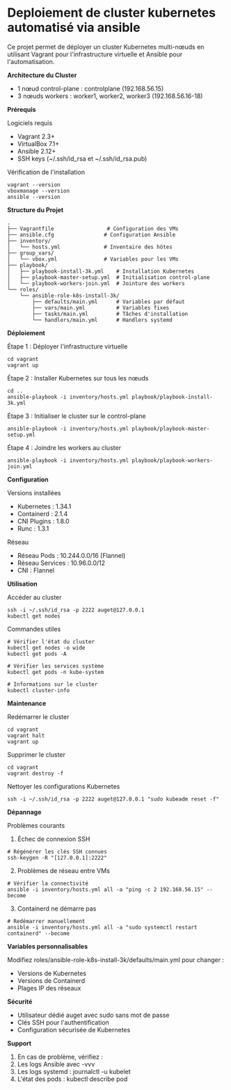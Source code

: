 <strong>Deploiement de cluster kubernetes automatisé via ansible</strong>
=========

Ce projet permet de déployer un cluster Kubernetes multi-nœuds en utilisant Vagrant pour l'infrastructure virtuelle et Ansible pour l'automatisation.

**Architecture du Cluster**

- 1 nœud control-plane : controlplane (192.168.56.15)
- 3 nœuds workers : worker1, worker2, worker3 (192.168.56.16-18)

**Prérequis**

Logiciels requis

- Vagrant 2.3+
- VirtualBox 7.1+
- Ansible 2.12+
- SSH keys (~/.ssh/id_rsa et ~/.ssh/id_rsa.pub)

Vérification de l'installation

```
vagrant --version
vboxmanage --version
ansible --version
```

**Structure du Projet**

```
.
├── Vagrantfile                 # Configuration des VMs
├── ansible.cfg                # Configuration Ansible
├── inventory/
│   └── hosts.yml              # Inventaire des hôtes
├── group_vars/
│   └── vbox.yml               # Variables pour les VMs
├── playbook/
│   ├── playbook-install-3k.yml    # Installation Kubernetes
│   ├── playbook-master-setup.yml  # Initialisation control-plane
│   └── playbook-workers-join.yml  # Jointure des workers
└── roles/
    └── ansible-role-k8s-install-3k/
        ├── defaults/main.yml      # Variables par défaut
        ├── vars/main.yml          # Variables fixes
        ├── tasks/main.yml         # Tâches d'installation
        └── handlers/main.yml      # Handlers systemd
```

**Déploiement**

Étape 1 : Déployer l'infrastructure virtuelle

```
cd vagrant
vagrant up
```

Étape 2 : Installer Kubernetes sur tous les nœuds

```
cd ..
ansible-playbook -i inventory/hosts.yml playbook/playbook-install-3k.yml
```

Étape 3 : Initialiser le cluster sur le control-plane

```
ansible-playbook -i inventory/hosts.yml playbook/playbook-master-setup.yml
```

Étape 4 : Joindre les workers au cluster

```
ansible-playbook -i inventory/hosts.yml playbook/playbook-workers-join.yml
```

**Configuration**

Versions installées
- Kubernetes : 1.34.1
- Containerd : 2.1.4
- CNI Plugins : 1.8.0
- Runc : 1.3.1

Réseau
- Réseau Pods : 10.244.0.0/16 (Flannel)
- Réseau Services : 10.96.0.0/12
- CNI : Flannel

**Utilisation**

Accéder au cluster

```
ssh -i ~/.ssh/id_rsa -p 2222 auget@127.0.0.1
kubectl get nodes
```

Commandes utiles

```
# Vérifier l'état du cluster
kubectl get nodes -o wide
kubectl get pods -A

# Vérifier les services système
kubectl get pods -n kube-system

# Informations sur le cluster
kubectl cluster-info
```

**Maintenance**

Redémarrer le cluster

```
cd vagrant
vagrant halt
vagrant up
```

Supprimer le cluster

```
cd vagrant
vagrant destroy -f
```

Nettoyer les configurations Kubernetes

```
ssh -i ~/.ssh/id_rsa -p 2222 auget@127.0.0.1 "sudo kubeadm reset -f"
```

**Dépannage**

Problèmes courants
1. Échec de connexion SSH

```
# Régénérer les clés SSH connues
ssh-keygen -R "[127.0.0.1]:2222"
```

2. Problèmes de réseau entre VMs

```
# Vérifier la connectivité
ansible -i inventory/hosts.yml all -a "ping -c 2 192.168.56.15" --become
```

3. Containerd ne démarre pas

```
# Redémarrer manuellement
ansible -i inventory/hosts.yml all -a "sudo systemctl restart containerd" --become
```

**Variables personnalisables**

Modifiez roles/ansible-role-k8s-install-3k/defaults/main.yml pour changer :
- Versions de Kubernetes
- Versions de Containerd
- Plages IP des réseaux

**Sécurité**

- Utilisateur dédié auget avec sudo sans mot de passe
- Clés SSH pour l'authentification
- Configuration sécurisée de Kubernetes

**Support**

1. En cas de problème, vérifiez :
2. Les logs Ansible avec -vvv
3. Les logs systemd : journalctl -u kubelet
4. L'état des pods : kubectl describe pod <pod-name>